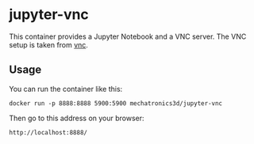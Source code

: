 # jupyter-vnc
This container provides a Jupyter Notebook and a VNC server. The VNC setup is taken from [vnc](https://hub.docker.com/r/kaixhin/vnc/).

## Usage
You can run the container like this:

`docker run -p 8888:8888 5900:5900 mechatronics3d/jupyter-vnc`

Then go to this address on your browser:

`http://localhost:8888/`
